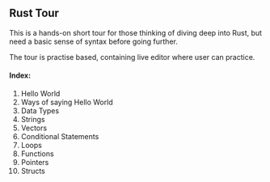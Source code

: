 ## Rust Tour

This is a hands-on short tour for those thinking of diving deep into Rust, but need a basic sense of syntax before going further.

The tour is practise based, containing live editor where user can practice. 

#### Index: 
1. Hello World
2. Ways of saying Hello World
3. Data Types
4. Strings
5. Vectors
6. Conditional Statements
7. Loops
8. Functions
9. Pointers
10. Structs